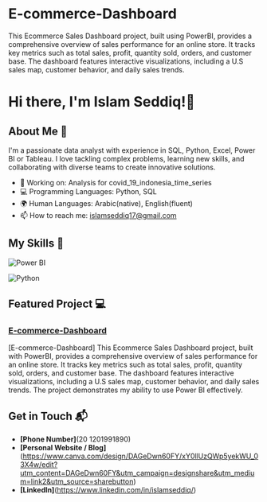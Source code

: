 # E-commerce-Dashboard
This Ecommerce Sales Dashboard project, built using PowerBI, provides a comprehensive overview of sales performance for an online store. It tracks key metrics such as total sales, profit, quantity sold, orders, and customer base. The dashboard features interactive visualizations, including a U.S sales map, customer behavior, and daily sales trends.
# Hi there, I'm Islam Seddiq!👋

## About Me 🚀

I'm a passionate data analyst with experience in SQL, Python, Excel, Power BI or Tableau. I love tackling complex problems, learning new skills, and collaborating with diverse teams to create innovative solutions.

- 🔭 Working on: Analysis for covid_19_indonesia_time_series 
- 💻 Programming Languages: Python, SQL
- 🌍 Human Languages: Arabic(native), English(fluent)
- 📫 How to reach me: islamseddiq17@gmail.com

## My Skills 🧠

![Power BI](https://drive.google.com/drive/folders/1ZjWI4FefGHOG5lSEvmp4cnmGlnUoxCtq?usp=drive_link)

![Python](https://colab.research.google.com/drive/10oUDQfylLUPO6rltLC_Zsaj4d_q-fHsX?usp=drive_link)

## Featured Project 💻

### [E-commerce-Dashboard](https://drive.google.com/drive/folders/1ZjWI4FefGHOG5lSEvmp4cnmGlnUoxCtq?usp=drive_link)

[E-commerce-Dashboard] This Ecommerce Sales Dashboard project, built with PowerBI, provides a comprehensive overview of sales performance for an online store. It tracks key metrics such as total sales, profit, quantity sold, orders, and customer base. The dashboard features interactive visualizations, including a U.S sales map, customer behavior, and daily sales trends. The project demonstrates my ability to use Power BI effectively.


## Get in Touch 📬
- **[Phone Number]**(20 1201991890)
- **[Personal Website / Blog]**(https://www.canva.com/design/DAGeDwn60FY/xY0llUzQWp5yekWU_03X4w/edit?utm_content=DAGeDwn60FY&utm_campaign=designshare&utm_medium=link2&utm_source=sharebutton)
- **[LinkedIn]**(https://www.linkedin.com/in/islamseddiq/)
